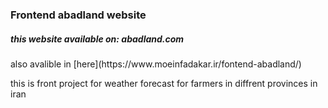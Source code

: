 <h3>Frontend abadland website</h3>

<h5>this website available on: <a src="https://abadland.com" >abadland.com</a> </h5>
also avalible in [here](https://www.moeinfadakar.ir/fontend-abadland/)


<p>this is front project for weather forecast for farmers in diffrent provinces in iran </p>

